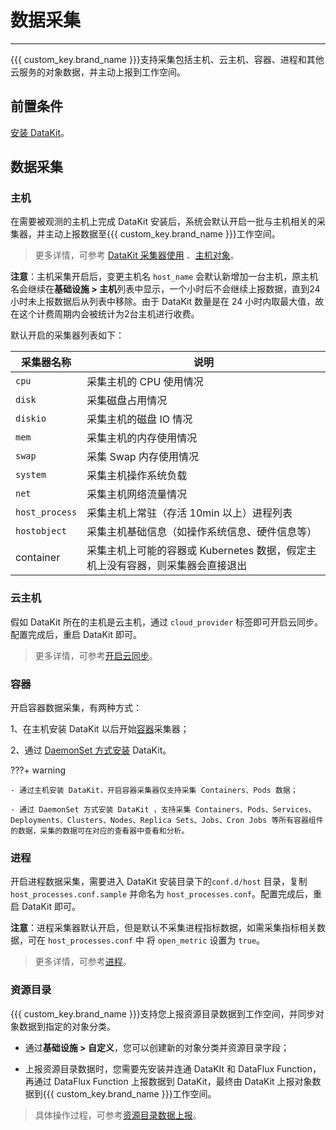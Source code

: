 # 数据采集
---


{{{ custom_key.brand_name }}}支持采集包括主机、云主机、容器、进程和其他云服务的对象数据，并主动上报到工作空间。

## 前置条件

[安装 DataKit](../datakit/datakit-install.md)。

## 数据采集

### 主机

在需要被观测的主机上完成 DataKit 安装后，系统会默认开启一批与主机相关的采集器，并主动上报数据至{{{ custom_key.brand_name }}}工作空间。

> 更多详情，可参考 [DataKit 采集器使用](../datakit/datakit-input-conf.md) 、[主机对象](../integrations/hostobject.md)。

**注意**：主机采集开启后，变更主机名 `host_name` 会默认新增加一台主机，原主机名会继续在**基础设施 > 主机**列表中显示，一个小时后不会继续上报数据，直到24小时未上报数据后从列表中移除。由于 DataKit 数量是在 24 小时内取最大值，故在这个计费周期内会被统计为2台主机进行收费。

默认开启的采集器列表如下：

| 采集器名称 | 说明 |
| --- | --- |
| `cpu` | 采集主机的 CPU 使用情况 |
| `disk` | 采集磁盘占用情况 |
| `diskio` | 采集主机的磁盘 IO 情况 |
| `mem` | 采集主机的内存使用情况 |
| `swap` | 采集 Swap 内存使用情况 |
| `system` | 采集主机操作系统负载 |
| `net` | 采集主机网络流量情况 |
| `host_process` | 采集主机上常驻（存活 10min 以上）进程列表 |
| `hostobject` | 采集主机基础信息（如操作系统信息、硬件信息等） |
| container | 采集主机上可能的容器或 Kubernetes 数据，假定主机上没有容器，则采集器会直接退出 |


### 云主机

假如 DataKit 所在的主机是云主机，通过 `cloud_provider` 标签即可开启云同步。配置完成后，重启 DataKit 即可。

> 更多详情，可参考[开启云同步](../integrations/hostobject.md)。

### 容器

开启容器数据采集，有两种方式：

1、在主机安装 DataKit 以后开始[容器](../integrations/container.md)采集器；

2、通过 [DaemonSet 方式安装](../datakit/datakit-daemonset-deploy.md) DataKit。

???+ warning

    - 通过主机安装 DataKit，开启容器采集器仅支持采集 Containers、Pods 数据；

    - 通过 DaemonSet 方式安装 DataKit ，支持采集 Containers、Pods、Services、Deployments、Clusters、Nodes、Replica Sets、Jobs、Cron Jobs 等所有容器组件的数据，采集的数据可在对应的查看器中查看和分析。

### 进程

开启进程数据采集，需要进入 DataKit 安装目录下的`conf.d/host` 目录，复制 `host_processes.conf.sample` 并命名为 `host_processes.conf`。配置完成后，重启 DataKit 即可。

**注意**：进程采集器默认开启，但是默认不采集进程指标数据，如需采集指标相关数据，可在 `host_processes.conf` 中 将 `open_metric` 设置为 `true`。

> 更多详情，可参考[进程](../integrations/host_processes.md)。

### 资源目录

{{{ custom_key.brand_name }}}支持您上报资源目录数据到工作空间，并同步对象数据到指定的对象分类。

- 通过**基础设施 > 自定义**，您可以创建新的对象分类并资源目录字段；

- 上报资源目录数据时，您需要先安装并连通 DataKIt 和 DataFlux Function，再通过 DataFlux Function 上报数据到 DataKit，最终由 DataKit 上报对象数据到{{{ custom_key.brand_name }}}工作空间。

> 具体操作过程，可参考[资源目录数据上报](custom/data-reporting.md)。 
